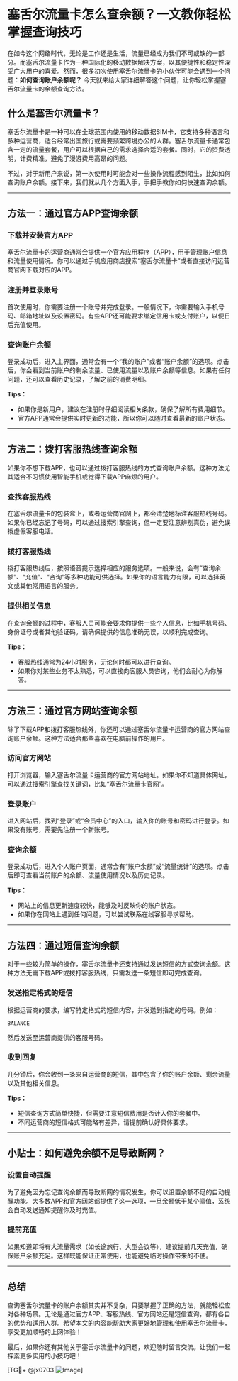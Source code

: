 # 塞舌尔流量卡怎么查余额？一文教你轻松掌握查询技巧

在如今这个网络时代，无论是工作还是生活，流量已经成为我们不可或缺的一部分。而塞舌尔流量卡作为一种国际化的移动数据解决方案，以其便捷性和稳定性深受广大用户的喜爱。然而，很多初次使用塞舌尔流量卡的小伙伴可能会遇到一个问题：**如何查询账户余额呢？** 今天就来给大家详细解答这个问题，让你轻松掌握塞舌尔流量卡的余额查询方法。

## 什么是塞舌尔流量卡？

塞舌尔流量卡是一种可以在全球范围内使用的移动数据SIM卡，它支持多种语言和多种运营商，适合经常出国旅行或需要频繁跨境办公的人群。塞舌尔流量卡通常包含一定的流量套餐，用户可以根据自己的需求选择合适的套餐。同时，它的资费透明，计费精准，避免了漫游费用高昂的问题。

不过，对于新用户来说，第一次使用时可能会对一些操作流程感到陌生，比如如何查询账户余额。接下来，我们就从几个方面入手，手把手教你如何快速查询余额。

---

## 方法一：通过官方APP查询余额

### 下载并安装官方APP
塞舌尔流量卡的运营商通常会提供一个官方应用程序（APP），用于管理账户信息和流量使用情况。你可以通过手机应用商店搜索“塞舌尔流量卡”或者直接访问运营商官网下载对应的APP。

### 注册并登录账号
首次使用时，你需要注册一个账号并完成登录。一般情况下，你需要输入手机号码、邮箱地址以及设置密码。有些APP还可能要求绑定信用卡或支付账户，以便日后充值使用。

### 查询账户余额
登录成功后，进入主界面，通常会有一个“我的账户”或者“账户余额”的选项。点击后，你会看到当前账户的剩余流量、已使用流量以及账户余额等信息。如果有任何问题，还可以查看历史记录，了解之前的消费明细。

**Tips：**
- 如果你是新用户，建议在注册时仔细阅读相关条款，确保了解所有费用细节。
- 官方APP通常会提供实时更新的功能，所以你可以随时查看最新的账户状态。

---

## 方法二：拨打客服热线查询余额

如果你不想下载APP，也可以通过拨打客服热线的方式查询账户余额。这种方法尤其适合不习惯使用智能手机或觉得下载APP麻烦的用户。

### 查找客服热线
在塞舌尔流量卡的包装盒上，或者运营商官网上，都会清楚地标注客服热线号码。如果你已经忘记了号码，可以通过搜索引擎查询，但一定要注意辨别真伪，避免误拨虚假客服电话。

### 拨打客服热线
拨打客服热线后，按照语音提示选择相应的服务选项。一般来说，会有“查询余额”、“充值”、“咨询”等多种功能可供选择。如果你的语言能力有限，可以选择英文或其他常用语言的服务。

### 提供相关信息
在查询余额的过程中，客服人员可能会要求你提供一些个人信息，比如手机号码、身份证号或者其他验证码。请确保提供的信息准确无误，以顺利完成查询。

**Tips：**
- 客服热线通常为24小时服务，无论何时都可以进行查询。
- 如果你对某些业务不太熟悉，可以直接向客服人员咨询，他们会耐心为你解答。

---

## 方法三：通过官方网站查询余额

除了下载APP和拨打客服热线外，你还可以通过塞舌尔流量卡运营商的官方网站查询账户余额。这种方法适合那些喜欢在电脑前操作的用户。

### 访问官方网站
打开浏览器，输入塞舌尔流量卡运营商的官方网站地址。如果你不知道具体网址，可以通过搜索引擎查找关键词，比如“塞舌尔流量卡官网”。

### 登录账户
进入网站后，找到“登录”或“会员中心”的入口，输入你的账号和密码进行登录。如果没有账号，需要先注册一个新账号。

### 查询余额
登录成功后，进入个人账户页面，通常会有“账户余额”或“流量统计”的选项。点击后即可查看当前账户的余额、流量使用情况以及历史记录。

**Tips：**
- 网站上的信息更新速度较快，能够及时反映你的账户状态。
- 如果你在网站上遇到任何问题，可以尝试联系在线客服寻求帮助。

---

## 方法四：通过短信查询余额

对于一些较为简单的操作，塞舌尔流量卡还支持通过发送短信的方式查询余额。这种方法无需下载APP或拨打客服热线，只需发送一条短信即可完成查询。

### 发送指定格式的短信
根据运营商的要求，编写特定格式的短信内容，并发送到指定的号码。例如：
```
BALANCE
```
然后发送至运营商提供的客服号码。

### 收到回复
几分钟后，你会收到一条来自运营商的短信，其中包含了你的账户余额、剩余流量以及其他相关信息。

**Tips：**
- 短信查询方式简单快捷，但需要注意短信费用是否计入你的套餐中。
- 不同运营商的短信格式可能略有差异，请提前确认好具体要求。

---

## 小贴士：如何避免余额不足导致断网？

### 设置自动提醒
为了避免因为忘记查询余额而导致断网的情况发生，你可以设置余额不足的自动提醒功能。大多数APP和官方网站都提供了这一选项，一旦余额低于某个阈值，系统会自动发送通知提醒你及时充值。

### 提前充值
如果知道即将有大流量需求（如长途旅行、大型会议等），建议提前几天充值，确保账户余额充足。这样既能保证正常使用，也能避免临时操作带来的不便。

---

## 总结

查询塞舌尔流量卡的账户余额其实并不复杂，只要掌握了正确的方法，就能轻松应对各种场景。无论是通过官方APP、客服热线、官方网站还是短信查询，都有各自的优势和适用人群。希望本文的内容能帮助大家更好地管理和使用塞舌尔流量卡，享受更加顺畅的上网体验！

最后，如果你还有其他关于塞舌尔流量卡的问题，欢迎随时留言交流。让我们一起探索更多实用的小技巧吧！

[TG💪+ @jx0703 ![Image](https://github.com/user-attachments/assets/dbca1d08-cadb-493c-b0ec-ad6f7a83f270)]
